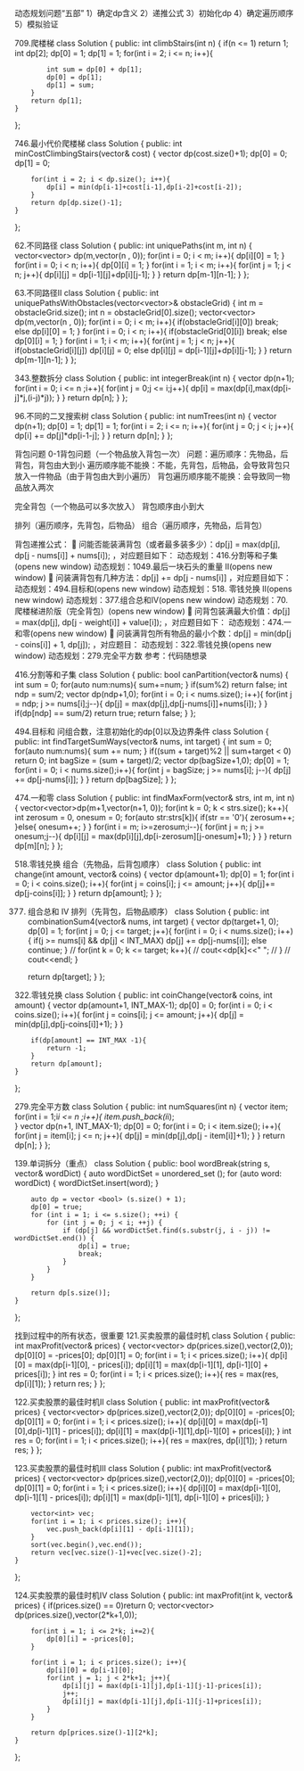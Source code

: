 动态规划问题“五部”
1）确定dp含义
2）递推公式
3）初始化dp
4）确定遍历顺序
5）模拟验证

709.爬楼梯
class Solution {
public:
    int climbStairs(int n) {
        if(n <= 1) return 1;
        int dp[2];
        dp[0] = 1;
        dp[1] = 1;
        for(int i = 2; i <= n; i++){
        
            int sum = dp[0] + dp[1];
            dp[0] = dp[1];
            dp[1] = sum;
        }
        return dp[1];
    }
};

746.最小代价爬楼梯
class Solution {
public:
    int minCostClimbingStairs(vector<int>& cost) {
        vector<int> dp(cost.size()+1);
        dp[0] = 0;
        dp[1] = 0;

        for(int i = 2; i < dp.size(); i++){
            dp[i] = min(dp[i-1]+cost[i-1],dp[i-2]+cost[i-2]);
        }
        return dp[dp.size()-1];
    }
};

62.不同路径
class Solution {
public:
    int uniquePaths(int m, int n) {
        vector<vector<int>> dp(m,vector<int>(n , 0));
        for(int i = 0; i < m; i++){
            dp[i][0] = 1;
        }
        for(int i = 0; i < n; i++){
            dp[0][i] = 1;
        }
        for(int i = 1; i < m; i++){
            for(int j = 1; j < n; j++){
                dp[i][j] = dp[i-1][j]+dp[i][j-1];
            }
        }
        return dp[m-1][n-1];
    }
};

63.不同路径II
class Solution {
public:
    int uniquePathsWithObstacles(vector<vector<int>>& obstacleGrid) {
        int m = obstacleGrid.size();
        int n = obstacleGrid[0].size();
        vector<vector<int>> dp(m,vector<int>(n , 0));
        for(int i = 0; i < m; i++){
            if(obstacleGrid[i][0]) break;
            else dp[i][0] = 1;
        }
        for(int i = 0; i < n; i++){
            if(obstacleGrid[0][i]) break;
            else dp[0][i] = 1;
        }
        for(int i = 1; i < m; i++){
            for(int j = 1; j < n; j++){
                if(obstacleGrid[i][j]) dp[i][j] = 0;
                else dp[i][j] = dp[i-1][j]+dp[i][j-1];
            }
        }
        return dp[m-1][n-1];
    }
};

343.整数拆分
class Solution {
public:
    int integerBreak(int n) {
        vector<int> dp(n+1);
        for(int i = 0; i <= n ;i++){
            for(int j = 0;j <= i;j++){
                dp[i] = max(dp[i],max(dp[i-j]*j,(i-j)*j));
            }
        }
        return dp[n];
    }
};

96.不同的二叉搜索树
class Solution {
public:
    int numTrees(int n) {
       vector<int> dp(n+1);
       dp[0] = 1;
       dp[1] = 1;
       for(int i = 2; i <= n; i++){
           for(int j = 0; j < i; j++){
               dp[i] += dp[j]*dp[i-1-j];
           }
       } 
       return dp[n];
    }
};

背包问题
0-1背包问题（一个物品放入背包一次）
问题：遍历顺序：先物品，后背包，背包由大到小
遍历顺序能不能换：不能，先背包，后物品，会导致背包只放入一件物品（由于背包由大到小遍历）
背包遍历顺序能不能换：会导致同一物品放入两次

完全背包（一个物品可以多次放入）
背包顺序由小到大

排列（遍历顺序，先背包，后物品）
组合（遍历顺序，先物品，后背包）

背包递推公式：
	问能否能装满背包（或者最多装多少）：dp[j] = max(dp[j], dp[j - nums[i]] + nums[i]); ，对应题目如下：
动态规划：416.分割等和子集(opens new window)
动态规划：1049.最后一块石头的重量 II(opens new window)
	问装满背包有几种方法：dp[j] += dp[j - nums[i]] ，对应题目如下：
动态规划：494.目标和(opens new window)
动态规划：518. 零钱兑换 II(opens new window)
动态规划：377.组合总和Ⅳ(opens new window)
动态规划：70. 爬楼梯进阶版（完全背包）(opens new window)
	问背包装满最大价值：dp[j] = max(dp[j], dp[j - weight[i]] + value[i]); ，对应题目如下：
动态规划：474.一和零(opens new window)
	问装满背包所有物品的最小个数：dp[j] = min(dp[j - coins[i]] + 1, dp[j]); ，对应题目：
动态规划：322.零钱兑换(opens new window)
动态规划：279.完全平方数
参考：代码随想录

416.分割等和子集
class Solution {
public:
    bool canPartition(vector<int>& nums) {
        int sum = 0;
        for(auto num:nums){
            sum+=num;
        }
        if(sum%2) return false;
        int ndp = sum/2;
        vector<int> dp(ndp+1,0);
        for(int i = 0; i < nums.size(); i++){
            for(int j = ndp; j >= nums[i];j--){
                dp[j] = max(dp[j],dp[j-nums[i]]+nums[i]);
            }
        }
        if(dp[ndp] == sum/2) return true;
        return false;
    }
};

494.目标和
问组合数，注意初始化的dp[0]以及边界条件
class Solution {
public:
    int findTargetSumWays(vector<int>& nums, int target) {
        int sum = 0;
        for(auto num:nums){
            sum += num;
        }
        if((sum + target)%2 || sum+target < 0) return 0;
        int bagSize = (sum + target)/2;
        vector<int> dp(bagSize+1,0);
        dp[0] = 1;
        for(int i = 0; i < nums.size();i++){
            for(int j = bagSize; j >= nums[i]; j--){
                dp[j] += dp[j-nums[i]];
            }
        }
        return dp[bagSize];
    }
};

474.一和零
class Solution {
public:
    int findMaxForm(vector<string>& strs, int m, int n) {
        vector<vector<int>>dp(m+1,vector<int>(n+1, 0));
        for(int k = 0; k < strs.size(); k++){
            int zerosum = 0, onesum = 0;
            for(auto str:strs[k]){
                if(str == '0'){
                    zerosum++;
                }else{
                    onesum++;
                }
            }
            for(int i = m; i>=zerosum;i--){
                for(int j = n; j >= onesum;j--){
                    dp[i][j] = max(dp[i][j],dp[i-zerosum][j-onesum]+1);
                }
            }
        }
        return dp[m][n];
    }
};

518.零钱兑换
组合（先物品，后背包顺序）
class Solution {
public:
    int change(int amount, vector<int>& coins) {
        vector<int> dp(amount+1);
        dp[0] = 1;
        for(int i = 0; i < coins.size(); i++){
            for(int j = coins[i]; j <= amount; j++){
                dp[j]+= dp[j-coins[i]];
            }
        }
        return dp[amount];
    }
};

377. 组合总和 Ⅳ
排列（先背包，后物品顺序）
class Solution {
public:
    int combinationSum4(vector<int>& nums, int target) {
        vector<long long> dp(target+1, 0);
        dp[0] = 1;
        for(int j = 0; j <= target; j++){
            for(int i = 0; i < nums.size(); i++){
                if(j >= nums[i] && dp[j] < INT_MAX) dp[j] += dp[j-nums[i]];
                else continue;
            }
            // for(int k = 0; k <= target; k++){
            //     cout<<dp[k]<<" ";
            // }
            // cout<<endl;
        }

        return dp[target];
    }
};

322.零钱兑换
class Solution {
public:
    int coinChange(vector<int>& coins, int amount) {
        vector<int> dp(amount+1, INT_MAX-1);
        dp[0] = 0;
        for(int i = 0; i < coins.size(); i++){
            for(int j = coins[i]; j <= amount; j++){
                dp[j] = min(dp[j],dp[j-coins[i]]+1);
            }
        }

        if(dp[amount] == INT_MAX -1){
            return -1;
        }
        return dp[amount];
    }
};

279.完全平方数
class Solution {
public:
    int numSquares(int n) {
        vector<int> item;
        for(int i = 1;i*i <= n ;i++){
            item.push_back(i*i);    
        }
        vector<int> dp(n+1, INT_MAX-1);
        dp[0] = 0;
        for(int i = 0; i < item.size(); i++){
            for(int j = item[i]; j <= n; j++){
                dp[j] = min(dp[j],dp[j - item[i]]+1);
            }
        }
        return dp[n];
    }
};

139.单词拆分（重点）
class Solution {
public:
    bool wordBreak(string s, vector<string>& wordDict) {
        auto wordDictSet = unordered_set <string> ();
        for (auto word: wordDict) {
            wordDictSet.insert(word);
        }

        auto dp = vector <bool> (s.size() + 1);
        dp[0] = true;
        for (int i = 1; i <= s.size(); ++i) {
            for (int j = 0; j < i; ++j) {
                if (dp[j] && wordDictSet.find(s.substr(j, i - j)) != wordDictSet.end()) {
                    dp[i] = true;
                    break;
                }
            }
        }

        return dp[s.size()];
    }
};


找到过程中的所有状态，很重要
121.买卖股票的最佳时机
class Solution {
public:
    int maxProfit(vector<int>& prices) {
        vector<vector<int>> dp(prices.size(),vector<int>(2,0));
        dp[0][0] = -prices[0];
        dp[0][1] = 0;
        for(int i = 1; i < prices.size(); i++){
            dp[i][0] = max(dp[i-1][0], - prices[i]);
            dp[i][1] = max(dp[i-1][1], dp[i-1][0] + prices[i]);
        }
        int res = 0;
        for(int i = 1; i < prices.size(); i++){
            res = max(res, dp[i][1]);
        }
        return res;
    }
};

122.买卖股票的最佳时机II
class Solution {
public:
    int maxProfit(vector<int>& prices) {
        vector<vector<int>> dp(prices.size(),vector<int>(2,0));
        dp[0][0] = -prices[0];
        dp[0][1] = 0;
        for(int i = 1; i < prices.size(); i++){
            dp[i][0] = max(dp[i-1][0],dp[i-1][1] - prices[i]);
            dp[i][1] = max(dp[i-1][1],dp[i-1][0] + prices[i]);
        }
        int res = 0;
        for(int i = 1; i < prices.size(); i++){
            res = max(res, dp[i][1]);
        }
        return res;
    }
};

123.买卖股票的最佳时机III
class Solution {
public:
    int maxProfit(vector<int>& prices) {
        vector<vector<int>> dp(prices.size(),vector<int>(2,0));
        dp[0][0] = -prices[0];
        dp[0][1] = 0;
        for(int i = 1; i < prices.size(); i++){
            dp[i][0] = max(dp[i-1][0], dp[i-1][1] - prices[i]);
            dp[i][1] = max(dp[i-1][1], dp[i-1][0] + prices[i]);
        }

        vector<int> vec;
        for(int i = 1; i < prices.size(); i++){
            vec.push_back(dp[i][1] - dp[i-1][1]);
        }
        sort(vec.begin(),vec.end());
        return vec[vec.size()-1]+vec[vec.size()-2];
    }
};

124.买卖股票的最佳时机IV
class Solution {
public:
    int maxProfit(int k, vector<int>& prices) {
        if(prices.size() == 0)return 0;
        vector<vector<int>> dp(prices.size(),vector<int>(2*k+1,0));

        for(int i = 1; i <= 2*k; i+=2){
            dp[0][i] = -prices[0];
        }

        for(int i = 1; i < prices.size(); i++){
            dp[i][0] = dp[i-1][0];
            for(int j = 1; j < 2*k+1; j++){
                dp[i][j] = max(dp[i-1][j],dp[i-1][j-1]-prices[i]);
                j++;
                dp[i][j] = max(dp[i-1][j],dp[i-1][j-1]+prices[i]);
            }
        }

        return dp[prices.size()-1][2*k];       
    }
};

